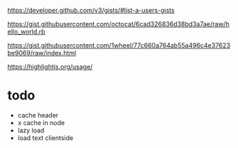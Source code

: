 https://developer.github.com/v3/gists/#list-a-users-gists


https://gist.githubusercontent.com/octocat/6cad326836d38bd3a7ae/raw/hello_world.rb


https://gist.githubusercontent.com/1wheel/77c660a764ab55a496c4e37623be9069/raw/index.html


https://highlightjs.org/usage/

# todo

- cache header
- x cache in node
- lazy load
- load text clientside